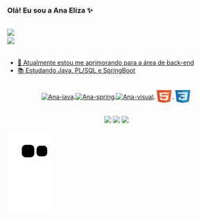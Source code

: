 ### Olá! Eu sou a Ana Eliza ✨

<br>

<div>
 <a href="https://github.com/anaeliza12">
 <img height="180em" src = "https://github-readme-stats.vercel.app/api?username=anaeliza12&show_icons=true&theme=dark"/>
</div>
  <div>
   
 <img height="180em" src="https://github-readme-stats.vercel.app/api/top-langs/?username=anaeliza12&layout=compact&langs_count=7&theme=dark"/>
  </div>
  


<div>

<br>

- 🔭 Atualmente estou me aprimorando para a área de back-end
- 📚 Estudando Java, PL/SQL e SpringBoot

<div align="center" style="display: inline_block"><br>
  
  <img align="center" alt="Ana-java" height="90" width="40" src="https://cdn.jsdelivr.net/gh/devicons/devicon/icons/java/java-original.svg">
  <img align="center" alt="Ana-spring" height="30" width="40" src="https://cdn.jsdelivr.net/gh/devicons/devicon/icons/spring/spring-original.svg">
  <img align="center" alt="Ana-visual" height="30" width="40" src="https://cdn.jsdelivr.net/gh/devicons/devicon/icons/vscode/vscode-original.svg">
  <img align="center" alt="Ana-HTML" height="30" width="40" src="https://raw.githubusercontent.com/devicons/devicon/master/icons/html5/html5-original.svg">
  <img align="center" alt="Ana-CSS" height="30" width="40" src="https://raw.githubusercontent.com/devicons/devicon/master/icons/css3/css3-original.svg">
 
</div>

  ##


<div align="center"> 

  <a  href="https://www.instagram.com/anaelizzz" target="_blank"><img src="https://img.shields.io/badge/-Instagram-%23E4405F?style=for-the-badge&logo=instagram&logoColor=white" target="_blank"></a>
  <a href = "mailto:perobellianaeliza@gmail.com"><img src="https://img.shields.io/badge/-Gmail-%23333?style=for-the-badge&logo=gmail&logoColor=white" target="_blank"></a>
  <a href="https://www.linkedin.com/in/ana-eliza-perobelli-772460220" target="_blank"><img src="https://img.shields.io/badge/-LinkedIn-%230077B5?style=for-the-badge&logo=linkedin&logoColor=white" target="_blank"></a> 
  
</div>
          

 ![Snake animation](https://github.com/anaeliza12/anaeliza12/blob/output/github-contribution-grid-snake.svg)

